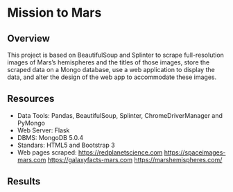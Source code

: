 # Mission to Mars

## Overview
This project is based on BeautifulSoup and Splinter to scrape full-resolution images of Mars’s hemispheres and the titles of those images, store the scraped data on a Mongo database, use a web application to display the data, and alter the design of the web app to accommodate these images.

## Resources
  - Data Tools: Pandas, BeautifulSoup, Splinter, ChromeDriverManager and PyMongo
  - Web Server: Flask
  - DBMS: MongoDB 5.0.4
  - Standars: HTML5 and Bootstrap 3
  - Web pages scraped: https://redplanetscience.com https://spaceimages-mars.com https://galaxyfacts-mars.com https://marshemispheres.com/

## Results
